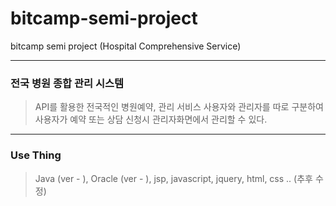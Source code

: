 # bitcamp-semi-project
bitcamp semi project (Hospital Comprehensive Service)

* * *

### 전국 병원 종합 관리 시스템
>API를 활용한 전국적인 병원예약, 관리 서비스
사용자와 관리자를 따로 구분하여 사용자가 예약 또는 상담 신청시 관리자화면에서 관리할 수 있다.

* * *

### Use Thing
>Java (ver - ), Oracle (ver - ), jsp, javascript, jquery, html, css .. (추후 수정)
